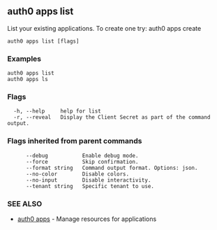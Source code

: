 ## auth0 apps list

List your existing applications. To create one try:
auth0 apps create

```
auth0 apps list [flags]
```

### Examples

```
auth0 apps list
auth0 apps ls
```

### Flags

```
  -h, --help     help for list
  -r, --reveal   Display the Client Secret as part of the command output.
```

### Flags inherited from parent commands

```
      --debug           Enable debug mode.
      --force           Skip confirmation.
      --format string   Command output format. Options: json.
      --no-color        Disable colors.
      --no-input        Disable interactivity.
      --tenant string   Specific tenant to use.
```

### SEE ALSO

* [auth0 apps](auth0_apps.md)	 - Manage resources for applications
